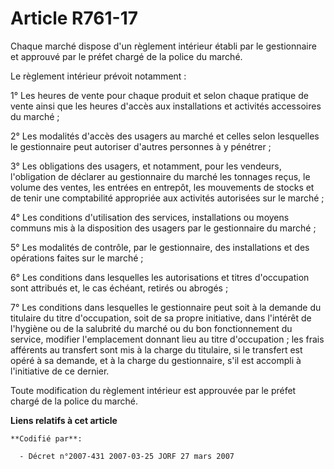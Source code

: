 # Article R761-17

Chaque marché dispose d'un règlement intérieur établi par le gestionnaire et approuvé par le préfet chargé de la police du
marché.

Le règlement intérieur prévoit notamment :

1° Les heures de vente pour chaque produit et selon chaque pratique de vente ainsi que les heures d'accès aux installations
et activités accessoires du marché ;

2° Les modalités d'accès des usagers au marché et celles selon lesquelles le gestionnaire peut autoriser d'autres personnes à
y pénétrer ;

3° Les obligations des usagers, et notamment, pour les vendeurs, l'obligation de déclarer au gestionnaire du marché les
tonnages reçus, le volume des ventes, les entrées en entrepôt, les mouvements de stocks et de tenir une comptabilité
appropriée aux activités autorisées sur le marché ;

4° Les conditions d'utilisation des services, installations ou moyens communs mis à la disposition des usagers par le
gestionnaire du marché ;

5° Les modalités de contrôle, par le gestionnaire, des installations et des opérations faites sur le marché ;

6° Les conditions dans lesquelles les autorisations et titres d'occupation sont attribués et, le cas échéant, retirés ou
abrogés ;

7° Les conditions dans lesquelles le gestionnaire peut soit à la demande du titulaire du titre d'occupation, soit de sa
propre initiative, dans l'intérêt de l'hygiène ou de la salubrité du marché ou du bon fonctionnement du service, modifier
l'emplacement donnant lieu au titre d'occupation ; les frais afférents au transfert sont mis à la charge du titulaire, si le
transfert est opéré à sa demande, et à la charge du gestionnaire, s'il est accompli à l'initiative de ce dernier.

Toute modification du règlement intérieur est approuvée par le préfet chargé de la police du marché.

**Liens relatifs à cet article**

	**Codifié par**:

	  - Décret n°2007-431 2007-03-25 JORF 27 mars 2007

